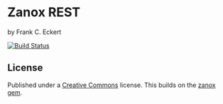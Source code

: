 Zanox REST
==========

by Frank C. Eckert

[![Build Status](https://travis-ci.org/opahk/zanox-rest.png)](https://travis-ci.org/opahk/zanox-rest)

License
-------

Published under a <a href="http://creativecommons.org/licenses/by-sa/3.0/" target="_blank">Creative Commons</a> license. This builds on the [zanox gem](https://github.com/kr1sp1n/zanox).

